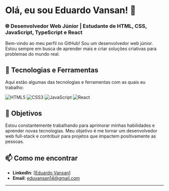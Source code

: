 # Olá, eu sou Eduardo Vansan! 👋

### 🌐 Desenvolvedor Web Júnior | Estudante de HTML, CSS, JavaScript, TypeScript e React

Bem-vindo ao meu perfil no GitHub! Sou um desenvolvedor web júnior. Estou sempre em busca de aprender mais e criar soluções criativas para problemas do mundo real.

## 🚀 Tecnologias e Ferramentas
Aqui estão algumas das tecnologias e ferramentas com as quais eu trabalho:

![HTML5](https://img.shields.io/badge/HTML5-E34F26?style=for-the-badge&logo=html5&logoColor=white) ![CSS3](https://img.shields.io/badge/CSS3-1572B6?style=for-the-badge&logo=css3&logoColor=white) ![JavaScript](https://img.shields.io/badge/JavaScript-F7DF1E?style=for-the-badge&logo=javascript&logoColor=black) ![React](https://img.shields.io/badge/React-20232A?style=for-the-badge&logo=react&logoColor=61DAFB) 


## 🎯 Objetivos
Estou constantemente trabalhando para aprimorar minhas habilidades e aprender novas tecnologias. Meu objetivo é me tornar um desenvolvedor web full-stack e contribuir para projetos que impactem positivamente as pessoas.

## 📫 Como me encontrar
- **LinkedIn**: [[Eduardo Vansan](https://www.linkedin.com/in/eduardo-vansan-23242a229/)]
- **Email**: eduvansan14@gmail.com

---



